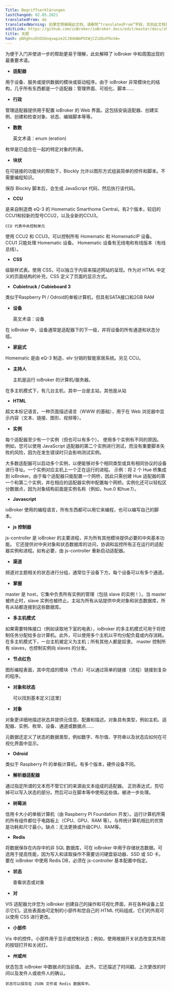 ```yaml
---
Title: Begriffserklärungen
lastChanged: 02.05.2021
translatedFrom: de
translatedWarning: 如果您想编辑此文档，请删除“translatedFrom”字段，否则此文档将再次自动翻译
editLink: https://github.com/ioBroker/ioBroker.docs/edit/master/docs/zh-cn/basics/glossary.md
title: 无题
hash: pNXghnzEUIUGnqswpze2CJ8dmBmPOIWjCZiDbzPOvVA=
---
```

为便于入门并使进一步的帮助更易于理解，此处解释了 ioBroker 中和周围出现的最重要术语。

* **适配器**

用于设备、服务或提供数据的模块或驱动程序。由于 ioBroker 非常模块化的结构，几乎所有东西都是一个适配器：管理界面、可视化、脚本……

* **行政**

管理适配器提供用于配置 ioBroker 的 Web 界面。这包括安装适配器、创建实例、创建和检查对象、状态、编辑脚本等等。

* **数数**

    英文术语：enum (eration)

枚举是已组合在一起的特定对象的列表。

* **块状**

在可链接的功能块的帮助下，Blockly 允许以图形方式组装简单的控件和脚本。不需要编程知识。

保存 Blockly 脚本后，会生成 JavaScript 代码，然后执行该代码。

* **CCU**

是来自制造商 eQ-3 的 Homematic Smarthome Central。有2个版本，较旧的CCU1和较新的型号CCU2，以及全新的CCU3。

    CCU 代表中央控制单元

使用 CCU2 和 CCU3，可以控制所有 Homematic 和 HomematicIP 设备。 CCU1 只能处理 Homematic 设备。
Homematic 设备有无线电和有线版本（有线总线）。

* **CSS**

级联样式表。使用 CSS，可以独立于内容来描述网站的呈现。作为对 HTML 中定义的页面结构的补充，CSS 定义了页面的显示方式。

* **Cubietruck / Cubieboard 3**

类似于Raspberry PI / Odroid的单板计算机，但具有SATA接口和2GB RAM

* **设备**

    英文术语：设备

在 ioBroker 中，设备通常是适配器下的下一级，并将设备的所有通道和状态分组。

* **家庭式**

Homematic 是由 eQ-3 制造、elv 分销的智能家居系统。另见 CCU。

* **主持人**

    主机是运行 ioBroker 的计算机/服务器。

在多主机模式下，有几台主机，其中一台是主站，其他是从站

* **HTML**

超文本标记语言。一种页面描述语言（WWW 的基础），用于在 Web 浏览器中显示内容（文本、链接、图形、视频等）。

* **实例**

每个适配器至少有一个实例（但也可以有多个）。
使用多个实例有不同的原因。
例如，您可以使用 JavaScript 适配器的第二个实例进行测试，而没有重要脚本失败的风险，因为在发生错误时只会影响测试实例。

大多数适配器可以启动多个实例，以便能够对多个相同类型或具有相同协议的设备进行寻址。一个实例对应主机上一个正在运行的进程。
示例：将 2 个 Hue 桥集成到 ioBroker。由于每个适配器只能配置一个网桥，因此只需创建 Hue 适配器的第一个和第二个实例，并在相应的适配器实例中配置每个网桥。实例化还可以轻松区分数据点，因为对象结构前面是实例名称（例如，hue.0 和hue.1）。

* **Javascript**

ioBroker 使用的编程语言，所有东西都可以用它来编程，也可以编写自己的脚本。

* **js 控制器**

js-controller 是 ioBroker 的主要进程，并为所有其他模块提供必要的中央基本功能。
它还提供对中央对象和状态数据库的访问，协调和监控所有正在运行的适配器实例和进程。如有必要，由 js-controller 重新启动适配器。

* **渠道**

频道对主题相关的状态进行分组，通常位于设备下方。每个设备可以有多个通道。

* **掌握**

master 是 host，它集中负责所有实例的管理（包括 slave 的实例！）。当 master 被终止时，slave 实例也被终止。主站为所有从站提供中央对象和状态数据库，所有从站都连接到这些数据库。

* **多主机模式**

如果需要特殊接口（例如读取地下室的电表），ioBroker 的多主机模式可用于将控制任务分配给多台计算机。此外，可以使用多个主机以平均分配负载或内存消耗。在多主机模式下，一台主机被定义为主机；所有其他人都是奴隶。 master 控制所有 slaves，也控制实例向 slaves 的分发。

* **节点红色**

图形编程表面，其中完成的模块（节点）可以通过简单的链接（流程）链接到复杂的程序。

* **对象和状态**

    可以找到基本定义[这里]

* **对象**

对象更详细地描述状态并提供元信息、配置和描述。对象具有类型，例如主机、适配器、实例、枚举、设备、通道或数据点......

元数据还定义了状态的数据类型，例如数字、布尔值、字符串以及状态应如何在可视化界面中显示。

* **Odroid**

类似于 Raspberry PI 的单板计算机。有多个版本，硬件设备不同。

* **解析器适配器**

通过指定所谓的文本而不管它们的来源由文本组成的适配器。
正则表达式，剪切掉可以写入状态的部分。然后可以在脚本等中使用这些值。被进一步处理。

* **树莓派**

信用卡大小的单板计算机（由 Raspberry PI Foundation 开发）。运行计算机所需的所有组件都位于电路板上（CPU、GPU、RAM 等）。与传统计算机相比的优势是功耗和尺寸最小。缺点：无法更换或升级CPU、RAM等。

* **Redis**

将数据保存在内存中的非 SQL 数据库，可在 ioBroker 中用于存储状态数据。可选用于提高性能，因为写入和读取操作不需要访问硬盘驱动器、SSD 或 SD 卡。要在 ioBroker 中使用 Redis DB，必须在 js-controller 基本配置中指定。

* **状态**

    查看状态或对象

* **对**

VIS 适配器允许您为 ioBroker 创建自己的操作和可视化界面，并在各种设备上显示它们。这些表面由可定制的小部件和您自己的 HTML 代码组成，它们的外观可以使用 CSS 进行更改。

* **小部件**

Vis 中的控件。小部件用于显示或控制状态；例如，使用根据开关状态改变其外观的按钮打开和关闭灯。

* **州或州**

状态包含 ioBroker 中数据点的当前值。
此外，它还描述了时间戳、上次更改的时间以及发件人或收件人的确认。

    状态可以保存在 JSON 文件或 Redis 数据库中。

[hier]: https://github.com/ioBroker/ioBroker.docs/blob/master/docs/en/dev/objectsschema.md